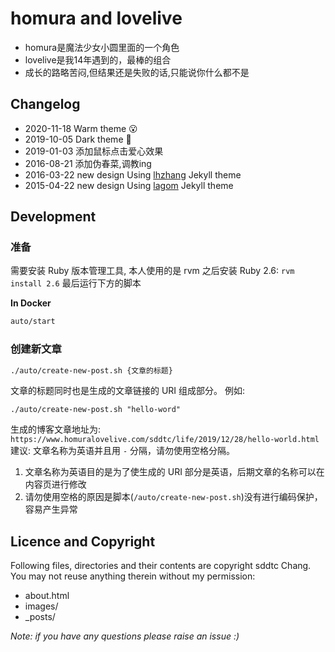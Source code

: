 # homura and lovelive  

* homura是魔法少女小圆里面的一个角色  
* lovelive是我14年遇到的，最棒的组合     
* 成长的路略苦闷,但结果还是失败的话,只能说你什么都不是  


## Changelog
* 2020-11-18 Warm theme 😮
* 2019-10-05 Dark theme 🤭
* 2019-01-03 添加鼠标点击爱心效果
* 2016-08-21 添加伪春菜,调教ing
* 2016-03-22 new design Using [lhzhang](http://lhzhang.com/) Jekyll theme
* 2015-04-22 new design Using [lagom](https://github.com/swanson/lagom/) Jekyll theme


## Development

### 准备

需要安装 Ruby 版本管理工具, 本人使用的是 rvm
之后安装 Ruby 2.6: `rvm install 2.6`
最后运行下方的脚本

**In Docker**
```bash
auto/start
```

### 创建新文章

```bash
./auto/create-new-post.sh {文章的标题}
```

文章的标题同时也是生成的文章链接的 URI 组成部分。 例如:

```
./auto/create-new-post.sh "hello-word"
```

生成的博客文章地址为: `https://www.homuralovelive.com/sddtc/life/2019/12/28/hello-world.html`  
建议: 文章名称为英语并且用 `-` 分隔，请勿使用空格分隔。  
1. 文章名称为英语目的是为了使生成的 URI 部分是英语，后期文章的名称可以在内容页进行修改  
2. 请勿使用空格的原因是脚本(`/auto/create-new-post.sh`)没有进行编码保护，容易产生异常  

## Licence and Copyright
Following files, directories and their contents are copyright sddtc Chang. You may not reuse anything therein without my permission:

* about.html
* images/
* _posts/

*Note: if you have any questions please raise an issue :)*
